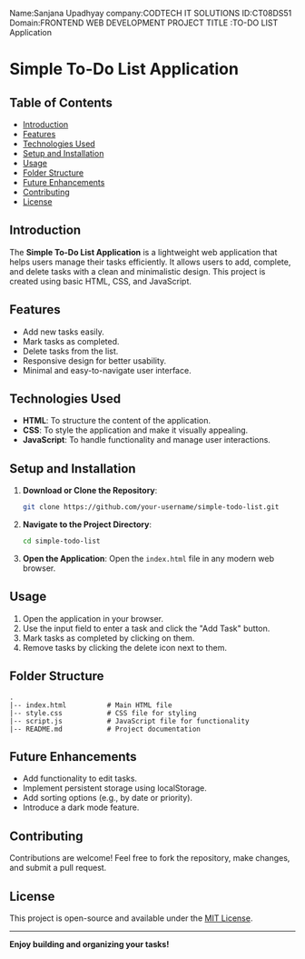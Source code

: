 Name:Sanjana Upadhyay
company:CODTECH IT SOLUTIONS 
ID:CT08DS51
Domain:FRONTEND WEB DEVELOPMENT
PROJECT TITLE :TO-DO LIST Application
# Simple To-Do List Application

## Table of Contents
- [Introduction](#introduction)
- [Features](#features)
- [Technologies Used](#technologies-used)
- [Setup and Installation](#setup-and-installation)
- [Usage](#usage)
- [Folder Structure](#folder-structure)
- [Future Enhancements](#future-enhancements)
- [Contributing](#contributing)
- [License](#license)

## Introduction
The **Simple To-Do List Application** is a lightweight web application that helps users manage their tasks efficiently. It allows users to add, complete, and delete tasks with a clean and minimalistic design. This project is created using basic HTML, CSS, and JavaScript.

## Features
- Add new tasks easily.
- Mark tasks as completed.
- Delete tasks from the list.
- Responsive design for better usability.
- Minimal and easy-to-navigate user interface.

## Technologies Used
- **HTML**: To structure the content of the application.
- **CSS**: To style the application and make it visually appealing.
- **JavaScript**: To handle functionality and manage user interactions.

## Setup and Installation
1. **Download or Clone the Repository**:
   ```bash
   git clone https://github.com/your-username/simple-todo-list.git
   ```

2. **Navigate to the Project Directory**:
   ```bash
   cd simple-todo-list
   ```

3. **Open the Application**:
   Open the `index.html` file in any modern web browser.

## Usage
1. Open the application in your browser.
2. Use the input field to enter a task and click the "Add Task" button.
3. Mark tasks as completed by clicking on them.
4. Remove tasks by clicking the delete icon next to them.

## Folder Structure
```
.
|-- index.html          # Main HTML file
|-- style.css           # CSS file for styling
|-- script.js           # JavaScript file for functionality
|-- README.md           # Project documentation
```

## Future Enhancements
- Add functionality to edit tasks.
- Implement persistent storage using localStorage.
- Add sorting options (e.g., by date or priority).
- Introduce a dark mode feature.

## Contributing
Contributions are welcome! Feel free to fork the repository, make changes, and submit a pull request.

## License
This project is open-source and available under the [MIT License](https://opensource.org/licenses/MIT).

---

**Enjoy building and organizing your tasks!**

